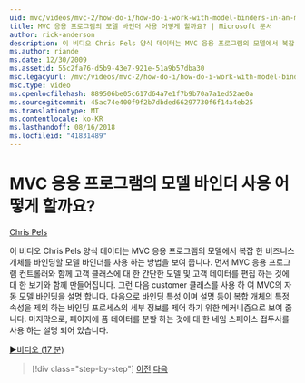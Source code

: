 ```yaml
---
uid: mvc/videos/mvc-2/how-do-i/how-do-i-work-with-model-binders-in-an-mvc-application
title: MVC 응용 프로그램의 모델 바인더 사용 어떻게 할까요? | Microsoft 문서
author: rick-anderson
description: 이 비디오 Chris Pels 양식 데이터는 MVC 응용 프로그램의 모델에서 복잡 한 비즈니스 개체를 바인딩할 모델 바인더를 사용 하는 방법을 보여 줍니다. 첫 번째는 MVC applicat...
ms.author: riande
ms.date: 12/30/2009
ms.assetid: 55c2fa76-d5b9-43e7-921e-51a9b57dba30
msc.legacyurl: /mvc/videos/mvc-2/how-do-i/how-do-i-work-with-model-binders-in-an-mvc-application
msc.type: video
ms.openlocfilehash: 889506be05c617d64a7e1f7b9b70a7a1ed52ae0a
ms.sourcegitcommit: 45ac74e400f9f2b7dbded66297730f6f14a4eb25
ms.translationtype: MT
ms.contentlocale: ko-KR
ms.lasthandoff: 08/16/2018
ms.locfileid: "41831489"
---
```

<a name="how-do-i-work-with-model-binders-in-an-mvc-application"></a>MVC 응용 프로그램의 모델 바인더 사용 어떻게 할까요?
====================
[Chris Pels](https://twitter.com/chrispels)

이 비디오 Chris Pels 양식 데이터는 MVC 응용 프로그램의 모델에서 복잡 한 비즈니스 개체를 바인딩할 모델 바인더를 사용 하는 방법을 보여 줍니다. 먼저 MVC 응용 프로그램 컨트롤러와 함께 고객 클래스에 대 한 간단한 모델 및 고객 데이터를 편집 하는 것에 대 한 보기와 함께 만들어집니다. 그런 다음 customer 클래스를 사용 하 여 MVC의 자동 모델 바인딩을 설명 합니다. 다음으로 바인딩 특성 이며 설명 등이 복합 개체의 특정 속성을 제외 하는 바인딩 프로세스의 세부 정보를 제어 하기 위한 메커니즘으로 보여 줍니다. 마지막으로, 페이지에 폼 데이터를 분할 하는 것에 대 한 네임 스페이스 접두사를 사용 하는 설명 되어 있습니다.

[&#9654;비디오 (17 분)](https://channel9.msdn.com/Blogs/ASP-NET-Site-Videos/how-do-i-work-with-model-binders-in-an-mvc-application)

> [!div class="step-by-step"]
> [이전](how-do-i-create-a-custom-html-helper-for-an-mvc-application.md)
> [다음](how-do-i-use-httpverbs-attributes-in-an-mvc-application.md)
